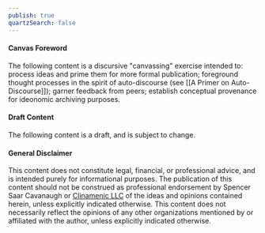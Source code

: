 ```yaml
---
publish: true
quartzSearch: false
---
```


#### Canvas Foreword

The following content is a discursive "canvassing" exercise intended to: process ideas and prime them for more formal publication; foreground thought processes in the spirit of auto-discourse (see [[A Primer on Auto-Discourse]]); garner feedback from peers; establish conceptual provenance for ideonomic archiving purposes.

#### Draft Content

The following content is a draft, and is subject to change.

#### General Disclaimer

This content does not constitute legal, financial, or professional advice, and is intended purely for informational purposes. The publication of this content should not be construed as professional endorsement by Spencer Saar Cavanaugh or [Clinamenic LLC](https://www.clinamenic.com/) of the ideas and opinions contained herein, unless explicitly indicated otherwise. This content does not necessarily reflect the opinions of any other organizations mentioned by or affiliated with the author, unless explicitly indicated otherwise.
